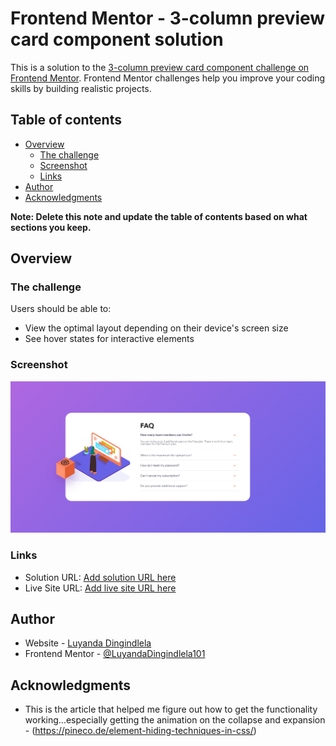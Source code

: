 # Frontend Mentor - 3-column preview card component solution

This is a solution to the [3-column preview card component challenge on Frontend Mentor](https://www.frontendmentor.io/challenges/3column-preview-card-component-pH92eAR2-). Frontend Mentor challenges help you improve your coding skills by building realistic projects. 

## Table of contents

- [Overview](#overview)
  - [The challenge](#the-challenge)
  - [Screenshot](#screenshot)
  - [Links](#links)
- [Author](#author)
- [Acknowledgments](#acknowledgments)

**Note: Delete this note and update the table of contents based on what sections you keep.**

## Overview

### The challenge

Users should be able to:

- View the optimal layout depending on their device's screen size
- See hover states for interactive elements

### Screenshot

![](./images/challenge-preview.png)

### Links
- Solution URL: [Add solution URL here](https://github.com/LuyandaDingindlela101/3-column-preview-card-component)
- Live Site URL: [Add live site URL here](awesome-faq-accordion-card.netlify.app)

## Author

- Website - [Luyanda Dingindlela](https://luyanda-portfolio.netlify.app/)
- Frontend Mentor - [@LuyandaDingindlela101](https://www.frontendmentor.io/profile/LuyandaDingindlela101)

## Acknowledgments
- This is the article that helped me figure out how to get the functionality working...especially getting the animation on the collapse and expansion - (https://pineco.de/element-hiding-techniques-in-css/)